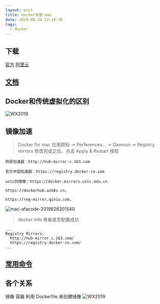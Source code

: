 ```yaml
---
layout: post
title: docker安装-mac
date: 2019-08-26 22:19:30
tags:
  - docker
---
```

## 下载
[官方](https://docs.docker.com/docker-for-mac/install/)
[阿里云](http://mirrors.aliyun.com/docker-toolbox/mac/docker-for-mac/)
## [文档](https://docs.docker.com/docker-for-mac/)

##  Docker和传统虚拟化的区别
![WX2019](http://imgs.afacode.top/WX20190826-200550@2x-201982620652.png)

## 镜像加速
> Docker for mac 应用图标 -> Perferences... -> Daemon -> Registry mirrors
修改完成之后，点击 Apply & Restart 按钮
```
网易加速器：http://hub-mirror.c.163.com

官方中国加速器：https://registry.docker-cn.com

ustc的镜像：https://docker.mirrors.ustc.edu.cn

https://dockerhub.azk8s.cn,

https://reg-mirror.qiniu.com,
```
![mac-afacode-2019826201540](http://imgs.afacode.top/mac-afacode%202019-08-26%2020.15.13-2019826201540.png)
> docker info 查看是否配置成功
```
...
Registry Mirrors:
  http://hub-mirror.c.163.com/
  https://registry.docker-cn.com/
...
```
## [常用命令](https://docs.docker.com/engine/reference/commandline/docker/)
## 各个关系
镜像
容器
利用 Dockerfile 来创建镜像
![WX2019](http://imgs.afacode.top/WX20190826-202306@2x-2019826202354.png)

